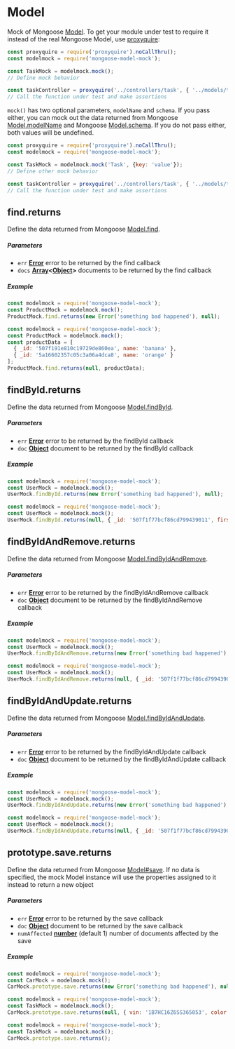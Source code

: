 # Model
Mock of Mongoose [Model](http://mongoosejs.com/docs/api.html#model-js). To get your module under test to require it instead of the real Mongoose Model, use [proxyquire](https://github.com/thlorenz/proxyquire):
```javaScript
const proxyquire = require('proxyquire').noCallThru();
const modelmock = require('mongoose-model-mock');

const TaskMock = modelmock.mock();
// Define mock behavior

const taskController = proxyquire('../controllers/task', { '../models/task': TaskMock } );
// Call the function under test and make assertions
```

`mock()` has two optional parameters, `modelName` and `schema`. If you pass either, you can mock out the data returned from Mongoose [Model.modelName](http://mongoosejs.com/docs/api.html#model_Model-modelName) and Mongoose [Model.schema](http://mongoosejs.com/docs/api.html#model_Model-schema). If you do not pass either, both values will be undefined.
```javaScript
const proxyquire = require('proxyquire').noCallThru();
const modelmock = require('mongoose-model-mock');

const TaskMock = modelmock.mock('Task', {key: 'value'});
// Define other mock behavior

const taskController = proxyquire('../controllers/task', { '../models/task': TaskMock } );
// Call the function under test and make assertions
```


## find.returns
Define the data returned from Mongoose [Model.find](http://mongoosejs.com/docs/api.html#model_Model.find).

##### Parameters
- `err` **[Error](https://developer.mozilla.org/en-US/docs/Web/JavaScript/Reference/Global_Objects/Error)** error to be returned by the find callback
- `docs` **[Array](https://developer.mozilla.org/en-US/docs/Web/JavaScript/Reference/Global_Objects/Array)&lt;[Object](https://developer.mozilla.org/en-US/docs/Web/JavaScript/Reference/Global_Objects/Object)>** documents to be returned by the find callback

##### Example
```javascript
const modelmock = require('mongoose-model-mock');
const ProductMock = modelmock.mock();
ProductMock.find.returns(new Error('something bad happened'), null);
```

```javascript
const modelmock = require('mongoose-model-mock');
const ProductMock = modelmock.mock();
const productData = [
  { _id: '507f191e810c19729de860ea', name: 'banana' },
  { _id: '5a16602357c05c3a06a4dca8', name: 'orange' }
];
ProductMock.find.returns(null, productData);
```

## findById.returns
Define the data returned from Mongoose [Model.findById](http://mongoosejs.com/docs/api.html#model_Model.findById).

##### Parameters
- `err` **[Error](https://developer.mozilla.org/en-US/docs/Web/JavaScript/Reference/Global_Objects/Error)** error to be returned by the findById callback
- `doc` **[Object](https://developer.mozilla.org/en-US/docs/Web/JavaScript/Reference/Global_Objects/Object)** document to be returned by the findById callback

##### Example
```javascript
const modelmock = require('mongoose-model-mock');
const UserMock = modelmock.mock();
UserMock.findById.returns(new Error('something bad happened'), null);
```

```javascript
const modelmock = require('mongoose-model-mock');
const UserMock = modelmock.mock();
UserMock.findById.returns(null, { _id: '507f1f77bcf86cd799439011', firstName: 'Sally', lastName: 'Saltwater' });
```

## findByIdAndRemove.returns
Define the data returned from Mongoose [Model.findByIdAndRemove](http://mongoosejs.com/docs/api.html#model_Model.findByIdAndRemove).

##### Parameters
- `err` **[Error](https://developer.mozilla.org/en-US/docs/Web/JavaScript/Reference/Global_Objects/Error)** error to be returned by the findByIdAndRemove callback
- `doc` **[Object](https://developer.mozilla.org/en-US/docs/Web/JavaScript/Reference/Global_Objects/Object)** document to be returned by the findByIdAndRemove callback

##### Example
```javascript
const modelmock = require('mongoose-model-mock');
const UserMock = modelmock.mock();
UserMock.findByIdAndRemove.returns(new Error('something bad happened'), null);
```

```javascript
const modelmock = require('mongoose-model-mock');
const UserMock = modelmock.mock();
UserMock.findByIdAndRemove.returns(null, { _id: '507f1f77bcf86cd799439011', firstName: 'Sally', lastName: 'Saltwater' });
```

## findByIdAndUpdate.returns
Define the data returned from Mongoose [Model.findByIdAndUpdate](http://mongoosejs.com/docs/api.html#model_Model.findByIdAndUpdate).

##### Parameters
- `err` **[Error](https://developer.mozilla.org/en-US/docs/Web/JavaScript/Reference/Global_Objects/Error)** error to be returned by the findByIdAndUpdate callback
- `doc` **[Object](https://developer.mozilla.org/en-US/docs/Web/JavaScript/Reference/Global_Objects/Object)** document to be returned by the findByIdAndUpdate callback

##### Example
```javascript
const modelmock = require('mongoose-model-mock');
const UserMock = modelmock.mock();
UserMock.findByIdAndUpdate.returns(new Error('something bad happened'), null);
```

```javascript
const modelmock = require('mongoose-model-mock');
const UserMock = modelmock.mock();
UserMock.findByIdAndUpdate.returns(null, { _id: '507f1f77bcf86cd799439011', firstName: 'Sally', lastName: 'Saltwater' });
```

## prototype.save.returns
Define the data returned from Mongoose [Model#save](http://mongoosejs.com/docs/api.html#model_Model-save). If no data is specified, the mock Model instance will use the properties assigned to it instead to return a new object

##### Parameters
- `err` **[Error](https://developer.mozilla.org/en-US/docs/Web/JavaScript/Reference/Global_Objects/Error)** error to be returned by the save callback
- `doc` **[Object](https://developer.mozilla.org/en-US/docs/Web/JavaScript/Reference/Global_Objects/Object)** document to be returned by the save callback
- `numAffected` **[number](https://developer.mozilla.org/en-US/docs/Web/JavaScript/Reference/Global_Objects/Number)** (default 1) number of documents affected by the save

##### Example
```javascript
const modelmock = require('mongoose-model-mock');
const CarMock = modelmock.mock();
CarMock.prototype.save.returns(new Error('something bad happened'), null);
```

```javascript
const modelmock = require('mongoose-model-mock');
const TaskMock = modelmock.mock();
CarMock.prototype.save.returns(null, { vin: '1B7HC16Z6SS365053', color: 'viper red' });
```

```javascript
const modelmock = require('mongoose-model-mock');
const TaskMock = modelmock.mock();
CarMock.prototype.save.returns();
```
